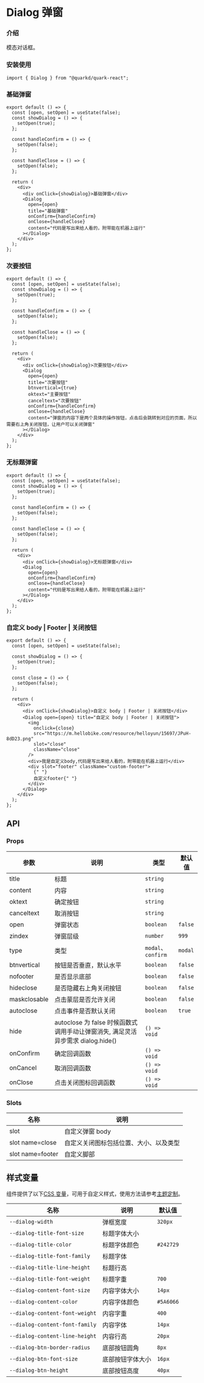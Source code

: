 # Dialog 弹窗

### 介绍

模态对话框。

### 安装使用

```tsx
import { Dialog } from "@quarkd/quark-react";
```

### 基础弹窗

```tsx
export default () => {
  const [open, setOpen] = useState(false);
  const showDialog = () => {
    setOpen(true);
  };

  const handleConfirm = () => {
    setOpen(false);
  };

  const handleClose = () => {
    setOpen(false);
  };

  return (
    <div>
      <div onClick={showDialog}>基础弹窗</div>
      <Dialog
        open={open}
        title="基础弹窗"
        onConfirm={handleConfirm}
        onClose={handleClose}
        content="代码是写出来给人看的，附带能在机器上运行"
      ></Dialog>
    </div>
  );
};
```

### 次要按钮

```tsx
export default () => {
  const [open, setOpen] = useState(false);
  const showDialog = () => {
    setOpen(true);
  };

  const handleConfirm = () => {
    setOpen(false);
  };

  const handleClose = () => {
    setOpen(false);
  };

  return (
    <div>
      <div onClick={showDialog}>次要按钮</div>
      <Dialog
        open={open}
        title="次要按钮"
        btnvertical={true}
        oktext="主要按钮"
        canceltext="次要按钮"
        onConfirm={handleConfirm}
        onClose={handleClose}
        content="弹窗的内容下是两个具体的操作按钮，点击后会跳转到对应的页面，所以需要右上角关闭按钮，让用户可以关闭弹窗"
      ></Dialog>
    </div>
  );
};
```

### 无标题弹窗

```tsx
export default () => {
  const [open, setOpen] = useState(false);
  const showDialog = () => {
    setOpen(true);
  };

  const handleConfirm = () => {
    setOpen(false);
  };

  const handleClose = () => {
    setOpen(false);
  };

  return (
    <div>
      <div onClick={showDialog}>无标题弹窗</div>
      <Dialog
        open={open}
        onConfirm={handleConfirm}
        onClose={handleClose}
        content="代码是写出来给人看的，附带能在机器上运行"
      ></Dialog>
    </div>
  );
};
```

### 自定义 body | Footer | 关闭按钮

```tsx
export default () => {
  const [open, setOpen] = useState(false);

  const showDialog = () => {
    setOpen(true);
  };

  const close = () => {
    setOpen(false);
  };

  return (
    <div>
      <div onClick={showDialog}>自定义 body | Footer | 关闭按钮</div>
      <Dialog open={open} title="自定义 body | Footer | 关闭按钮">
        <img
          onclick={close}
          src="https://m.hellobike.com/resource/helloyun/15697/JPuH-8dD23.png"
          slot="close"
          className="close"
        />
        <div>我是自定义body,代码是写出来给人看的，附带能在机器上运行</div>
        <div slot="footer" className="custom-footer">
          {" "}
          自定义footer{" "}
        </div>
      </Dialog>
    </div>
  );
};
```

## API

### Props

| 参数         | 说明                                                                            | 类型               | 默认值  |
| ------------ | ------------------------------------------------------------------------------- | ------------------ | ------- |
| title        | 标题                                                                            | `string`           |
| content      | 内容                                                                            | `string`           |
| oktext       | 确定按钮                                                                        | `string`           |
| canceltext   | 取消按钮                                                                        | `string`           |
| open         | 弹窗状态                                                                        | `boolean`          | `false` |
| zindex       | 弹窗层级                                                                        | `number`           | `999`   |
| type         | 类型                                                                            | `modal`、`confirm` | `modal` |
| btnvertical  | 按钮是否垂直，默认水平                                                          | `boolean`          | `false` |
| nofooter     | 是否显示底部                                                                    | `boolean`          | `false` |
| hideclose    | 是否隐藏右上角关闭按钮                                                          | `boolean`          | `false` |
| maskclosable | 点击蒙层是否允许关闭                                                            | `boolean`          | `false` |
| autoclose    | 点击事件是否默认关闭                                                            | `boolean`          | `true`  |
| hide         | autoclose 为 false 时候函数式调用手动让弹窗消失, 满足灵活异步需求 dialog.hide() | `() => void`       |
| onConfirm    | 确定回调函数                                                                    | `() => void`       |
| onCancel     | 取消回调函数                                                                    | `() => void`       |
| onClose      | 点击关闭图标回调函数                                                            | `() => void`       |

### Slots

| 名称             | 说明                                   |
| ---------------- | -------------------------------------- |
| slot             | 自定义弹窗 body                        |
| slot name=close  | 自定义关闭图标包括位置、大小、以及类型 |
| slot name=footer | 自定义脚部                             |

## 样式变量

组件提供了以下[CSS 变量](https://developer.mozilla.org/zh-CN/docs/Web/CSS/Using_CSS_custom_properties)，可用于自定义样式，使用方法请参考[主题定制](#/zh-CN/guide/theme)。

| 名称                           | 说明             | 默认值    |
| ------------------------------ | ---------------- | --------- |
| `--dialog-width`               | 弹框宽度         | `320px`   |
| `--dialog-title-font-size`     | 标题字体大小     |
| `--dialog-title-color`         | 标题字体颜色     | `#242729` |
| `--dialog-title-font-family`   | 标题字体         |
| `--dialog-title-line-height`   | 标题行高         |
| `--dialog-title-font-weight`   | 标题字重         | `700`     |
| `--dialog-content-font-size`   | 内容字体大小     | `14px`    |
| `--dialog-content-color`       | 内容字体颜色     | `#5A6066` |
| `--dialog-content-font-weight` | 内容字重         | `400`     |
| `--dialog-content-font-family` | 内容字体         | `14px`    |
| `--dialog-content-line-height` | 内容行高         | `20px`    |
| `--dialog-btn-border-radius`   | 底部按钮圆角     | `8px`     |
| `--dialog-btn-font-size`       | 底部按钮字体大小 | `16px`    |
| `--dialog-btn-height`          | 底部按钮高度     | `40px`    |
